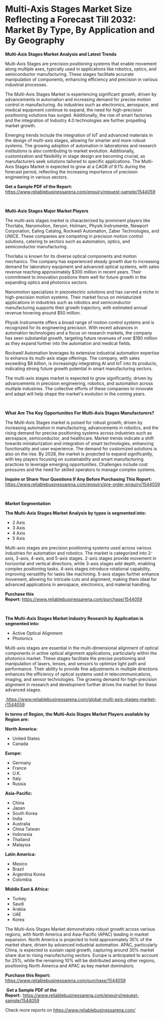 <p><h1>Multi-Axis Stages Market Size Reflecting a Forecast Till 2032: Market By Type, By Application and By Geography</h1></p><p><strong>Multi-Axis Stages Market Analysis and Latest Trends</strong></p>
<p><p>Multi-Axis Stages are precision positioning systems that enable movement along multiple axes, typically used in applications like robotics, optics, and semiconductor manufacturing. These stages facilitate accurate manipulation of components, enhancing efficiency and precision in various industrial processes.</p><p>The Multi-Axis Stages Market is experiencing significant growth, driven by advancements in automation and increasing demand for precise motion control in manufacturing. As industries such as electronics, aerospace, and medical equipment continue to expand, the need for high-precision positioning solutions has surged. Additionally, the rise of smart factories and the integration of Industry 4.0 technologies are further propelling market growth.</p><p>Emerging trends include the integration of IoT and advanced materials in the design of multi-axis stages, allowing for smarter and more robust systems. The growing adoption of automation in laboratories and research institutions is also contributing to market evolution. Additionally, customization and flexibility in stage design are becoming crucial, as manufacturers seek solutions tailored to specific applications. The Multi-Axis Stages Market is expected to grow at a CAGR of 9.1% during the forecast period, reflecting the increasing importance of precision engineering in various sectors.</p></p>
<p><strong>Get a Sample PDF of the Report:&nbsp;</strong> <a href="https://www.reliablebusinessarena.com/enquiry/request-sample/1544059?utm_campaign=2472&utm_medium=2&utm_source=Github&utm_content=ia&utm_term=27022025&utm_id=multi-axis-stages">https://www.reliablebusinessarena.com/enquiry/request-sample/1544059</a></p>
<p>&nbsp;</p>
<p><strong>Multi-Axis Stages Major Market Players</strong></p>
<p><p>The multi-axis stages market is characterized by prominent players like Thorlabs, Nanomotion, Xeryon, Holmarc, Physik Instrumente, Newport Corporation, Ealing Catalog, Rockwell Automation, Zaber Technologies, and UNICE. These companies are competing in precision motion control solutions, catering to sectors such as automation, optics, and semiconductor manufacturing.</p><p>Thorlabs is known for its diverse optical components and motion mechanics. The company has experienced steady growth due to increasing demand for laboratory equipment and advanced optical systems, with sales revenue reaching approximately $300 million in recent years. Their commitment to innovation positions them well for future growth in the expanding optics and photonics sectors.</p><p>Nanomotion specializes in piezoelectric solutions and has carved a niche in high-precision motion systems. Their market focus on miniaturized applications in industries such as robotics and semiconductor manufacturing supports their growth trajectory, with estimated annual revenue hovering around $50 million. </p><p>Physik Instrumente offers a broad range of motion control systems and is recognized for its engineering precision. With recent advances in automation technologies and a focus on research markets, the company has seen substantial growth, targeting future revenues of over $180 million as they expand further into the automation and medical fields.</p><p>Rockwell Automation leverages its extensive industrial automation expertise to enhance its multi-axis stage offerings. The company, with sales exceeding $8 billion, is increasingly integrating AI and IoT into its products, indicating strong future growth potential in smart manufacturing sectors.</p><p>The multi-axis stages market is expected to grow significantly, driven by advancements in precision engineering, robotics, and automation across multiple industries. The collective efforts of these companies to innovate and adapt will help shape the market's evolution in the coming years.</p></p>
<p>&nbsp;</p>
<p><strong>What Are The Key Opportunities For Multi-Axis Stages Manufacturers?</strong></p>
<p><p>The Multi-Axis Stages market is poised for robust growth, driven by increasing automation in manufacturing, advancements in robotics, and the rising demand for precise positioning systems across industries such as aerospace, semiconductor, and healthcare. Market trends indicate a shift towards miniaturization and integration of smart technologies, enhancing functionality and user experience. The demand for customized solutions is also on the rise. By 2028, the market is projected to expand significantly, with key players focusing on sustainability and smart manufacturing practices to leverage emerging opportunities. Challenges include cost pressures and the need for skilled operators to manage complex systems.</p></p>
<p><strong>Inquire or Share Your Questions If Any Before Purchasing This Report:</strong> <a href="https://www.reliablebusinessarena.com/enquiry/pre-order-enquiry/1544059?utm_campaign=2472&utm_medium=2&utm_source=Github&utm_content=ia&utm_term=27022025&utm_id=multi-axis-stages">https://www.reliablebusinessarena.com/enquiry/pre-order-enquiry/1544059</a></p>
<p>&nbsp;</p>
<p><strong>Market Segmentation</strong></p>
<p><strong>The Multi-Axis Stages Market Analysis by types is segmented into:</strong></p>
<p><ul><li>2 Axis</li><li>3 Axis</li><li>4 Axis</li><li>5 Axis</li></ul></p>
<p><p>Multi-axis stages are precision positioning systems used across various industries for automation and robotics. The market is categorized into 2-axis, 3-axis, 4-axis, and 5-axis stages. 2-axis stages provide movement in horizontal and vertical directions, while 3-axis stages add depth, enabling complex positioning tasks. 4-axis stages introduce rotational capability, improving versatility for tasks like machining. 5-axis stages further enhance movement, allowing for intricate cuts and alignment, making them ideal for advanced applications in aerospace, electronics, and material handling.</p></p>
<p><strong>Purchase this Report:&nbsp;</strong><a href="https://www.reliablebusinessarena.com/purchase/1544059?utm_campaign=2472&utm_medium=2&utm_source=Github&utm_content=ia&utm_term=27022025&utm_id=multi-axis-stages">https://www.reliablebusinessarena.com/purchase/1544059</a></p>
<p>&nbsp;</p>
<p><strong>The Multi-Axis Stages Market Industry Research by Application is segmented into:</strong></p>
<p><ul><li>Active Optical Alignment</li><li>Photonics</li></ul></p>
<p><p>Multi-axis stages are essential in the multi-dimensional alignment of optical components in active optical alignment applications, particularly within the photonics market. These stages facilitate the precise positioning and manipulation of lasers, lenses, and sensors to optimize light path and performance. Their ability to provide fine adjustments in multiple directions enhances the efficiency of optical systems used in telecommunications, imaging, and sensor technologies. The growing demand for high-precision alignment in research and development further drives the market for these advanced stages.</p></p>
<p><a href="https://www.reliablebusinessarena.com/global-multi-axis-stages-market-r1544059?utm_campaign=2472&utm_medium=2&utm_source=Github&utm_content=ia&utm_term=27022025&utm_id=multi-axis-stages">&nbsp;https://www.reliablebusinessarena.com/global-multi-axis-stages-market-r1544059</a></p>
<p><strong>In terms of Region, the Multi-Axis Stages Market Players available by Region are:</strong></p>
<p>
    <p> <strong> North America: </strong>
        <ul>
            <li>United States</li>
            <li>Canada</li>
        </ul>
        </p> 
    <p> <strong> Europe: </strong>
        <ul>
            <li>Germany</li>
            <li>France</li>
            <li>U.K.</li>
            <li>Italy</li>
            <li>Russia</li>
        </ul>
        </p> 
    <p> <strong> Asia-Pacific: </strong>
        <ul>
            <li>China</li>
            <li>Japan</li>
            <li>South Korea</li>
            <li>India</li>
            <li>Australia</li>
            <li>China Taiwan</li>
            <li>Indonesia</li>
            <li>Thailand</li>
            <li>Malaysia</li>
        </ul>
        </p> 
    <p> <strong> Latin America: </strong>
        <ul>
            <li>Mexico</li>
            <li>Brazil</li>
            <li>Argentina Korea</li>
            <li>Colombia</li>
        </ul>
        </p> 
    <p> <strong> Middle East & Africa: </strong>
        <ul>
            <li>Turkey</li>
            <li>Saudi</li>
            <li>Arabia</li>
            <li>UAE</li>
            <li>Korea</li>
        </ul>
    </p>
    </p>
<p><p>The Multi-Axis Stages Market demonstrates robust growth across various regions, with North America and Asia-Pacific (APAC) leading in market expansion. North America is projected to hold approximately 35% of the market share, driven by advanced industrial automation. APAC, particularly China, is expected to sustain rapid growth, capturing around 30% market share due to rising manufacturing sectors. Europe is anticipated to account for 25%, while the remaining 10% will be distributed among other regions, positioning North America and APAC as key market dominators.</p></p>
<p><strong>Purchase this Report: </strong><a href="https://www.reliablebusinessarena.com/purchase/1544059?utm_campaign=2472&utm_medium=2&utm_source=Github&utm_content=ia&utm_term=27022025&utm_id=multi-axis-stages">https://www.reliablebusinessarena.com/purchase/1544059</a></p>
<p>&nbsp;<strong>Get a Sample PDF of the Report:&nbsp;&nbsp;</strong><a href="https://www.reliablebusinessarena.com/enquiry/request-sample/1544059?utm_campaign=2472&utm_medium=2&utm_source=Github&utm_content=ia&utm_term=27022025&utm_id=multi-axis-stages">https://www.reliablebusinessarena.com/enquiry/request-sample/1544059</a></p>
<p><strong></strong></p>
<p>Check more reports on <a href="https://www.reliablebusinessarena.com/?utm_campaign=2472&utm_medium=2&utm_source=Github&utm_content=ia&utm_term=27022025&utm_id=multi-axis-stages">https://www.reliablebusinessarena.com/</a></p>